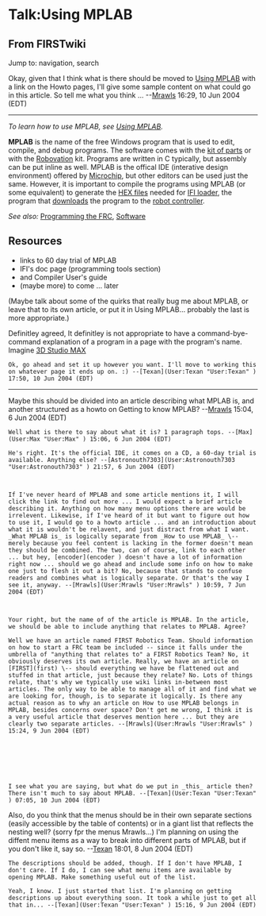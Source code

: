 # Talk:Using MPLAB

## From FIRSTwiki

Jump to: navigation, search

Okay, given that I think what is there should be moved to [Using MPLAB](Using_MPLAB "Using MPLAB") with a link on the Howto pages, I'll give some sample content on what could go in this article. So tell me what you think ... --[Mrawls](User:Mrawls "User:Mrawls") 16:29, 10 Jun 2004 (EDT)

--------------------------------------------------------------------------------

_To learn how to use MPLAB, see [Using MPLAB](Using_MPLAB "Using
MPLAB")._

**MPLAB** is the name of the free Windows program that is used to edit, compile, and debug programs. The software comes with the [kit of parts](kit-of-parts) or with the [Robovation](robovation) kit. Programs are written in C typically, but assembly can be put inline as well. MPLAB is the offical IDE (interative design environment) offered by [Microchip](Microchip "Microchip"), but other editors can be used just the same. However, it is important to compile the programs using MPLAB (or some equivalent) to generate the [HEX files](/index.php?title=HEX_files&action=edit "HEX files") needed for [IFI loader](IFI_loader "IFI loader"), the program that [downloads](Downloading_a_program "Downloading a program") the program to the [robot controller](robot-controller).

_See also:_ [Programming the FRC](Programming_the_FRC "Programming
the FRC"), [Software](Software "Software")

## Resources

- links to 60 day trial of MPLAB
- IFI's doc page (programming tools section)
- and Compiler User's guide
- (maybe more) to come ... later

(Maybe talk about some of the quirks that really bug me about MPLAB, or leave that to its own article, or put it in Using MPLAB... probably the last is more appropriate.)

Definitley agreed, It definitley is not appropriate to have a command-bye- command explanation of a program in a page with the program's name. Imagine [3D Studio MAX](/index.php?title=3D_Studio_MAX&action=edit "3D Studio MAX")

```
Ok, go ahead and set it up however you want. I'll move to working this on whatever page it ends up on. :) --[Texan](User:Texan "User:Texan" ) 17:50, 10 Jun 2004 (EDT) 
```

--------------------------------------------------------------------------------

Maybe this should be divided into an article describing what MPLAB is, and another structured as a howto on Getting to know MPLAB? --[Mrawls](User:Mrawls "User:Mrawls") 15:04, 6 Jun 2004 (EDT)

```
Well what is there to say about what it is? 1 paragraph tops. --[Max](User:Max "User:Max" ) 15:06, 6 Jun 2004 (EDT) 

He's right. It's the official IDE, it comes on a CD, a 60-day trial is available. Anything else? --[Astronouth7303](User:Astronouth7303 "User:Astronouth7303" ) 21:57, 6 Jun 2004 (EDT) 



If I've never heard of MPLAB and some article mentions it, I will click the link to find out more ... I would expect a brief article describing it. Anything on how many menu options there are would be irrelevent. Likewise, if I've heard of it but want to figure out how to use it, I would go to a howto article ... and an introduction about what it is wouldn't be relavent, and just distract from what I want. _What MPLAB is_ is logically separate from _How to use MPLAB_ \-- merely because you feel content is lacking in the former doesn't mean they should be combined. The two, can of course, link to each other ... but hey, [encoder](encoder ) doesn't have a lot of information right now ... should we go ahead and include some info on how to make one just to flesh it out a bit? No, because that stands to confuse readers and combines what is logically separate. Or that's the way I see it, anyway. --[Mrawls](User:Mrawls "User:Mrawls" ) 10:59, 7 Jun 2004 (EDT) 



Your right, but the name of of the article is MPLAB. In the article, we should be able to include anything that relates to MPLAB. Agree? 

Well we have an article named FIRST Robotics Team. Should information on how to start a FRC team be included -- since it falls under the umbrella of "anything that relates to" a FIRST Robotics Team? No, it obviously deserves its own article. Really, we have an article on [FIRST](first) \-- should everything we have be flattened out and stuffed in that article, just because they relate? No. Lots of things relate, that's why we typically use wiki links in-between most articles. The only way to be able to manage all of it and find what we are looking for, though, is to separate it logically. Is there any actual reason as to why an article on How to use MPLAB belongs in MPLAB, besides concerns over space? Don't get me wrong, I think it is a very useful article that deserves mention here ... but they are clearly two separate articles. --[Mrawls](User:Mrawls "User:Mrawls" ) 15:24, 9 Jun 2004 (EDT) 







I see what you are saying, but what do we put in _this_ article then? There isn't much to say about MPLAB. --[Texan](User:Texan "User:Texan" ) 07:05, 10 Jun 2004 (EDT) 
```

Also, do you think that the menus should be in their own separate sections (easily accessible by the table of contents) or in a giant list that reflects the nesting well? (sorry fpr the menus Mrawls...) I'm planning on using the diffent menu items as a way to break into different parts of MPLAB, but if you don't like it, say so. --[Texan](User:Texan "User:Texan") 18:01, 8 Jun 2004 (EDT)

```
The descriptions should be added, though. If I don't have MPLAB, I don't care. If I do, I can see what menu items are available by opening MPLAB. Make something useful out of the list. 

Yeah, I know. I just started that list. I'm planning on getting descriptions up about everything soon. It took a while just to get all that in... --[Texan](User:Texan "User:Texan" ) 15:16, 9 Jun 2004 (EDT) 
```
